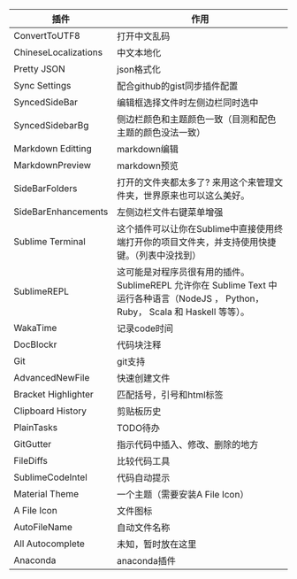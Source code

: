 
插件 | 作用
---|---
ConvertToUTF8 | 打开中文乱码
ChineseLocalizations | 中文本地化
Pretty JSON | json格式化
Sync Settings | 配合github的gist同步插件配置
SyncedSideBar | 编辑框选择文件时左侧边栏同时选中
SyncedSidebarBg | 侧边栏颜色和主题颜色一致（目测和配色主题的颜色没法一致）
Markdown Editting | markdown编辑
MarkdownPreview | markdown预览
SideBarFolders | 打开的文件夹都太多了? 来用这个来管理文件夹，世界原来也可以这么美好。
SideBarEnhancements | 左侧边栏文件右键菜单增强
Sublime Terminal | 这个插件可以让你在Sublime中直接使用终端打开你的项目文件夹，并支持使用快捷键。（列表中没找到）
SublimeREPL | 这可能是对程序员很有用的插件。SublimeREPL 允许你在 Sublime Text 中运行各种语言（NodeJS ， Python，Ruby， Scala 和 Haskell 等等）。
WakaTime | 记录code时间
DocBlockr | 代码块注释
Git | git支持
AdvancedNewFile | 快速创建文件
Bracket Highlighter| 匹配括号，引号和html标签
Clipboard History | 剪贴板历史
PlainTasks | TODO待办
GitGutter | 指示代码中插入、修改、删除的地方
FileDiffs | 比较代码工具
SublimeCodeIntel | 代码自动提示
Material Theme | 一个主题（需要安装A File Icon）
A File Icon | 文件图标
AutoFileName | 自动文件名称
All Autocomplete | 未知，暂时放在这里
Anaconda | anaconda插件



